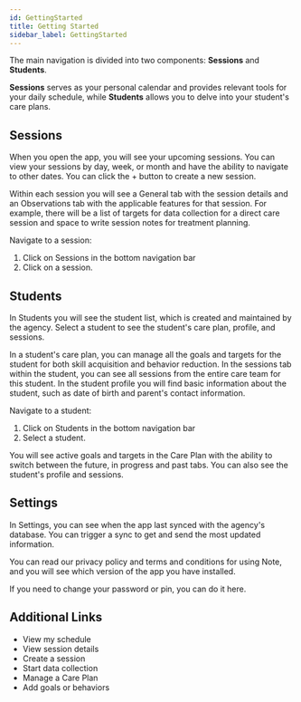 ```yaml
---
id: GettingStarted
title: Getting Started
sidebar_label: GettingStarted
---
```

The main navigation is divided into two components: **Sessions** and **Students**.

**Sessions** serves as your personal calendar and provides relevant tools for your daily schedule, while **Students** allows you to delve into your student's care plans.

## Sessions

When you open the app, you will see your upcoming sessions. You can view your sessions by day, week, or month and have the ability to navigate to other dates. You can click the + button to create a new session.

Within each session you will see a General tab with the session details and an Observations tab with the applicable features for that session. For example, there will be a list of targets for data collection for a direct care session and space to write session notes for treatment planning.

Navigate to a session:

1. Click on Sessions in the bottom navigation bar
2. Click on a session.


## Students

In Students you will see the student list, which is created and maintained by the agency. Select a student to see the student's care plan, profile, and sessions.

In a student's care plan, you can manage all the goals and targets for the student for both skill acquisition and behavior reduction. In the sessions tab within the student, you can see all sessions from the entire care team for this student. In the student profile you will find basic information about the student, such as date of birth and parent's contact information.

Navigate to a student:

1. Click on Students in the bottom navigation bar
2. Select a student.

You will see active goals and targets in the Care Plan with the ability to switch between the future, in progress and past tabs. You can also see the student's profile and sessions.

## Settings

In Settings, you can see when the app last synced with the agency's database. You can trigger a sync to get and send the most updated information.

You can read our privacy policy and terms and conditions for using Note, and you will see which version of the app you have installed.

If you need to change your password or pin, you can do it here.



## Additional Links

- View my schedule
- View session details
- Create a session
- Start data collection
- Manage a Care Plan
- Add goals or behaviors